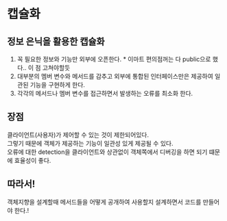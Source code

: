 캡슐화
=================
정보 은닉을 활용한 캡슐화
-------------------
1. 꼭 필요한 정보와 기능만 외부에 오픈한다. * 이마트 편의점꺼는 다 public으로 했다.. 이 점 고쳐야할듯
2. 대부분의 멤버 변수와 메서드를 감추고 외부에 통합된 인터페이스만은 제공하여 일관된 기능을 구현하게 한다.
3. 각각의 메서드나 멤버 변수를 접근하면서 발생하는 오류를 최소화 한다.

장점
--------------
클라이언트(사용자)가 제어할 수 있는 것이 제한되어있다.  
그렇기 때문에 객체가 제공하는 기능이 일관성 있게 제공될 수 있다.  
오류에 대한 detection을 클라이언트와 상관없이 객체쪽에서 디버깅을 하면 되기 떄문에 효율성이 좋다.  


따라서!
-------
객체지향을 설계할때 메서드들을 어떻게 공개하여 사용할지 설계하면서 코드를 만들어야 한다.!  